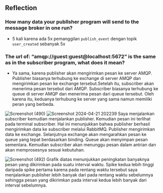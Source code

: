 ## Reflection

### How many data your publlsher program will send to the message broker in one run?
- 5 kali karena ada 5x pemanggilan `publish_event` dengan topik `user_created` sebanyak 5x

### The url of: “amqp://guest:guest@localhost:5672” is the same as in the subscriber program, what does it mean?
- Ya sama, karena publisher akan mengirimkan pesan ke server AMQP. Publisher biasanya terhubung ke exchange di server AMQP dan mengirimkan pesan ke exchange tersebut.Setelah itu, subscriber akan menerima pesan tersebut dari AMQP. Subscriber biasanya terhubung ke queue di server AMQP dan menerima pesan dari queue tersebut. Oleh karena itu, keduanya terhubung ke server yang sama namun memiliki peran yang berbeda.

![Screenshot (490)](https://github.com/gnh374/tutorial-publisher/assets/121223135/c9034495-abeb-4f83-ae6b-549b0fbb9cb1)
![Screenshot 2024-04-21 202239](https://github.com/gnh374/tutorial-publisher/assets/121223135/8de177a9-93fe-4e47-a36e-ca0934488a21)
Saya menjalankan subscriber kemudian menjalankan publisher. Kemudian pesan ini terlihat pada terminal subscriber. Hal ini menunjukkan bahwa publisher berhasil mengirimkan data ke subscriber melalui RabbitMQ. Publisher mengirimkan data ke exchange. Selanjutnya exchange akan mengarahkan pesan ke queue yang tepat berdasarkan binding. Queue akan menyimpan pesan sementara. Kemudian subscriber akan menunggu pesan dalam antrian dan akan memprosesnya sesuai kebutuhan.

![Screenshot (492)](https://github.com/gnh374/tutorial-publisher/assets/121223135/13f42cb7-9449-4c41-934c-274d30d713d6)
Grafik diatas menunjukkan peningkatan banyaknya pesan yang dikirimkan pada suatu interval waktu. Spike kedua lebih tinggi daripada spike pertama karena pada rentang waktu tersebut saya menjalankan publisher lebih banyak dari pada rentang waktu sebelumnya sehingga pesan yang dikirimkan pada interval kedua lebih banyak dari interval sebelumnya.


